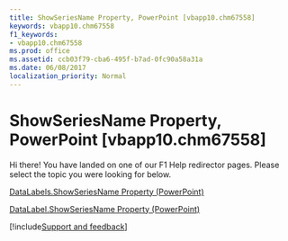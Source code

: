 ```yaml
---
title: ShowSeriesName Property, PowerPoint [vbapp10.chm67558]
keywords: vbapp10.chm67558
f1_keywords:
- vbapp10.chm67558
ms.prod: office
ms.assetid: ccb03f79-cba6-495f-b7ad-0fc90a58a31a
ms.date: 06/08/2017
localization_priority: Normal
---
```



# ShowSeriesName Property, PowerPoint [vbapp10.chm67558]

Hi there! You have landed on one of our F1 Help redirector pages. Please select the topic you were looking for below.

[DataLabels.ShowSeriesName Property (PowerPoint)](http://msdn.microsoft.com/library/fa069801-8725-786d-6a45-f38bf5aeb61c%28Office.15%29.aspx)

[DataLabel.ShowSeriesName Property (PowerPoint)](http://msdn.microsoft.com/library/5d6eac40-c951-763d-7b1d-f7e69ea88407%28Office.15%29.aspx)

[!include[Support and feedback](~/includes/feedback-boilerplate.md)]